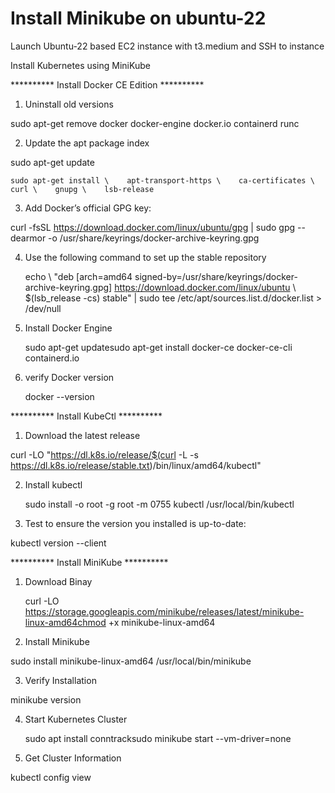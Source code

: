 # Install Minikube on ubuntu-22

Launch Ubuntu-22 based EC2 instance with t3.medium and SSH to instance 

Install Kubernetes using MiniKube

********** Install Docker CE Edition **********

1. Uninstall old versions

sudo apt-get remove docker docker-engine docker.io containerd runc


2. Update the apt package index

sudo apt-get update

    sudo apt-get install \    apt-transport-https \    ca-certificates \    curl \    gnupg \    lsb-release


3. Add Docker’s official GPG key:

curl -fsSL https://download.docker.com/linux/ubuntu/gpg | sudo gpg --dearmor -o /usr/share/keyrings/docker-archive-keyring.gpg


4. Use the following command to set up the stable repository

    echo \  "deb [arch=amd64 signed-by=/usr/share/keyrings/docker-archive-keyring.gpg] https://download.docker.com/linux/ubuntu \  $(lsb_release -cs) stable" | sudo tee /etc/apt/sources.list.d/docker.list > /dev/null


5. Install Docker Engine

    sudo apt-get updatesudo apt-get install docker-ce docker-ce-cli containerd.io


6. verify Docker version

    docker --version


********** Install KubeCtl **********

1. Download the latest release

curl -LO "https://dl.k8s.io/release/$(curl -L -s https://dl.k8s.io/release/stable.txt)/bin/linux/amd64/kubectl"


2. Install kubectl

    sudo install -o root -g root -m 0755 kubectl /usr/local/bin/kubectl

3. Test to ensure the version you installed is up-to-date:

kubectl version --client



********** Install MiniKube **********

1. Download Binay

    curl -LO https://storage.googleapis.com/minikube/releases/latest/minikube-linux-amd64chmod +x minikube-linux-amd64

2. Install Minikube

sudo install minikube-linux-amd64 /usr/local/bin/minikube


3. Verify Installation

minikube version


4. Start Kubernetes Cluster

    sudo apt install conntracksudo minikube start --vm-driver=none


5. Get Cluster Information

kubectl config view
